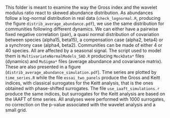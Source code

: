 This folder is meant to examine the way the Gross index and the wavelet modulus ratio react to skewed abundance distribution. As abundances follow a log-normal distribution in real data (`check_lognormal.R`, producing the figure `distrib_average_abundance.pdf`), we use the same distribution for communities following different dynamics. We can either have a pairwise fixed negative correlation (pair), a quasi normal distribution of covariation between species (alpha15, beta15), a compensation case (alpha2, beta4) or a synchrony case (alpha4, beta2). Communities can be made of either 4 or 40 species. All are affected by a seasonal signal. The script used to model them is `MultivariateNormalModels_SAD.R` producing `MockData*` files (dynamics) and `MuSigma*` files (average abundance and covariance matrix). These are also presented in a figure (`distrib_average_abundance_simulation.pdf`). Time series are plotted by `time_series.R` while the file `essai_two_panels` produce the Gross and Keitt indices, with classical surrogates for the Keitt analysis, that is the ones obtained with phase-shifted surrogates. The file `use_iaaft_simulations.r` produce the same indices, but surrogates for the Keitt analysis are based on the IAAFT of time series. All analyses were performed with 1000 surrogates, no correction on the p-value associated with the wavelet analysis and a small grid.
